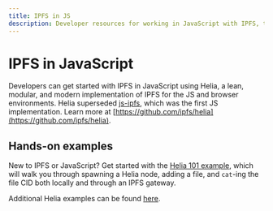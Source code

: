 ```yaml
---
title: IPFS in JS
description: Developer resources for working in JavaScript with IPFS, the InterPlanetary File System.
---
```


# IPFS in JavaScript

Developers can get started with IPFS in JavaScript using Helia, a lean, modular, and modern implementation of IPFS for the JS and browser environments. Helia superseded [js-ipfs](https://github.com/ipfs/js-ipfs), which was the first JS implementation. Learn more at [https://github.com/ipfs/helia](https://github.com/ipfs/helia).

## Hands-on examples

New to IPFS or JavaScript? Get started with the [Helia 101 example](https://github.com/ipfs-examples/helia-examples/tree/main/examples/helia-101), which will walk you through spawning a Helia node, adding a file, and `cat`-ing the file CID both locally and through an IPFS gateway.

Additional Helia examples can be found [here](https://github.com/ipfs-examples/helia-examples/tree/main).